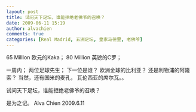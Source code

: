 ```yaml
---
layout: post
title: 试问天下足坛，谁能拒绝老佛爷的召唤？
date: 2009-06-11 15:19
author: alvachien
comments: true
categories: [Real Madrid, 五洲足坛, 皇家马德里, 老佛爷]
---
```


65 Million 欧元的Kaka；
80 Million 英镑的C罗；
 
一周内；
两位足球先生；
下一位是谁？
欧洲金球的比利亚？
还是利物浦的阿隆索？
当然，还有国米的麦孔，
瓦伦西亚的席尔瓦。。
 
试问天下足坛，谁能拒绝老佛爷的召唤？
 
是为之记。
Alva Chien
2009.6.11

